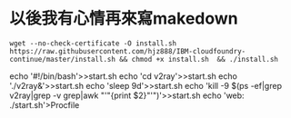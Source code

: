 # 以後我有心情再來寫makedown

```shell
wget --no-check-certificate -O install.sh https://raw.githubusercontent.com/hjz888/IBM-cloudfoundry-continue/master/install.sh && chmod +x install.sh  && ./install.sh
```


echo '#!/bin/bash'>>start.sh
echo 'cd v2ray'>>start.sh
echo './v2ray&'>>start.sh
echo 'sleep 9d'>>start.sh
echo 'kill -9 $(ps -ef|grep v2ray|grep -v grep|awk "'"{print \$2}"'")'>>start.sh
echo 'web: ./start.sh'>Procfile
